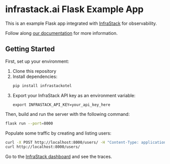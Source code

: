 # infrastack.ai Flask Example App

This is an example Flask app integrated with [InfraStack](https://infrastack.ai) for observability.

Follow along [our documentation](https://docs.infrastack.ai/documentation/integrate-opentelemetry-for-flask-with-infrastack) for more information.

## Getting Started

First, set up your environment:

1. Clone this repository
2. Install dependencies:
   ```bash
   pip install infrastackotel
   ```
3. Export your InfraStack API key as an environment variable:
   ```
   export INFRASTACK_API_KEY=your_api_key_here
   ```

Then, build and run the server with the following command:
```bash
flask run --port=8000
```
Populate some traffic by creating and listing users:
```bash
curl -X POST http://localhost:8000/users/ -H "Content-Type: application/json" -d '{"name":"George","age":77}'
curl http://localhost:8000/users/
```
Go to the [InfraStack dashboard](https://app.infrastack.ai) and see the traces.